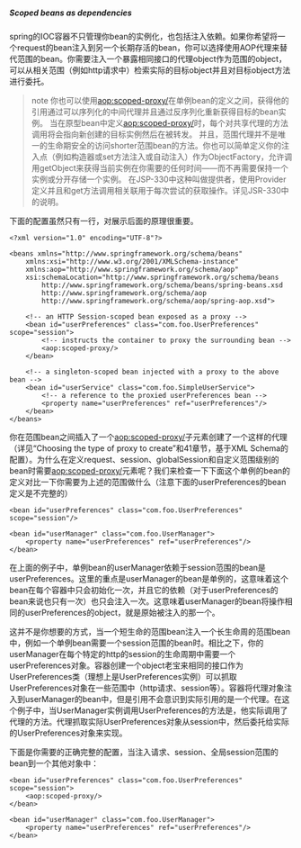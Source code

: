 ##### Scoped beans as dependencies

spring的IOC容器不只管理你bean的实例化，也包括注入依赖。如果你希望将一个request的bean注入到另一个长期存活的bean，你可以选择使用AOP代理来替代范围的bean。你需要注入一个暴露相同接口的代理object作为范围的object，可以从相关范围（例如http请求中）检索实际的目标object并且对目标object方法进行委托。

>note
>你也可以使用<aop:scoped-proxy/>在单例bean的定义之间，获得他的引用通过可以序列化的中间代理并且通过反序列化重新获得目标的bean实例。
>当在原型bean中定义<aop:scoped-proxy/>时，每个对共享代理的方法调用将会指向新创建的目标实例然后在被转发。
>并且，范围代理并不是唯一的生命期安全的访问shorter范围bean的方法。你也可以简单定义你的注入点（例如构造器或set方法注入或自动注入）作为ObjectFactory<MyTargetBean>，允许调用getObject来获得当前实例在你需要的任何时间——而不再需要保持一个实例或分开存储一个实例。
>在JSP-330中这种叫做提供者，使用Provider<MyTargetBean>定义并且和get方法调用相关联用于每次尝试的获取操作。详见JSR-330中的说明。

下面的配置虽然只有一行，对展示后面的原理很重要。

```
<?xml version="1.0" encoding="UTF-8"?>

<beans xmlns="http://www.springframework.org/schema/beans"
    xmlns:xsi="http://www.w3.org/2001/XMLSchema-instance"
    xmlns:aop="http://www.springframework.org/schema/aop"
    xsi:schemaLocation="http://www.springframework.org/schema/beans
        http://www.springframework.org/schema/beans/spring-beans.xsd
        http://www.springframework.org/schema/aop
        http://www.springframework.org/schema/aop/spring-aop.xsd">
        
    <!-- an HTTP Session-scoped bean exposed as a proxy -->
    <bean id="userPreferences" class="com.foo.UserPreferences" scope="session">
        <!-- instructs the container to proxy the surrounding bean -->
        <aop:scoped-proxy/>
    </bean>

    <!-- a singleton-scoped bean injected with a proxy to the above bean -->
    <bean id="userService" class="com.foo.SimpleUserService">
        <!-- a reference to the proxied userPreferences bean -->
        <property name="userPreferences" ref="userPreferences"/>
    </bean>
</beans>
```

你在范围bean之间插入了一个<aop:scoped-proxy/>子元素创建了一个这样的代理（详见“Choosing the type of proxy to create”和41章节，基于XML Schema的配置）。为什么在定义request、session、globalSession和自定义范围级别的bean时需要<aop:scoped-proxy/>元素呢？我们来检查一下下面这个单例的bean的定义对比一下你需要为上述的范围做什么（注意下面的userPreferences的bean定义是不完整的）

```
<bean id="userPreferences" class="com.foo.UserPreferences" scope="session"/>

<bean id="userManager" class="com.foo.UserManager">
    <property name="userPreferences" ref="userPreferences"/>
</bean>
```

在上面的例子中，单例bean的userManager依赖于session范围的bean是userPreferences。这里的重点是userManager的bean是单例的，这意味着这个bean在每个容器中只会初始化一次，并且它的依赖（对于userPreferences的bean来说也只有一次）也只会注入一次。这意味着userManager的bean将操作相同的userPreferences的object，就是原始被注入的那一个。

这并不是你想要的方式，当一个短生命的范围bean注入一个长生命周的范围bean中，例如一个单例bean需要一个session范围的bean时。相比之下，你的userManager在每个特定的http的session的生命周期中需要一个userPreferences对象。容器创建一个object老宝来相同的接口作为UserPreferences类（理想上是UserPreferences实例）可以抓取UserPreferences对象在一些范围中（http请求、session等）。容器将代理对象注入到userManager的bean中，但是引用不会意识到实际引用的是一个代理。在这个例子中，当UserManager实例调用UserPreferences的方法是，他实际调用了代理的方法。代理抓取实际UserPreferences对象从session中，然后委托给实际的UserPreferences对象来实现。

下面是你需要的正确完整的配置，当注入请求、session、全局session范围的bean到一个其他对象中：

```
<bean id="userPreferences" class="com.foo.UserPreferences" scope="session">
    <aop:scoped-proxy/>
</bean>

<bean id="userManager" class="com.foo.UserManager">
    <property name="userPreferences" ref="userPreferences"/>
</bean>
```


